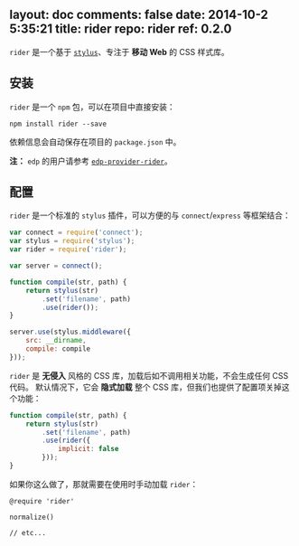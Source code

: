 layout: doc
comments: false
date: 2014-10-2 5:35:21
title: rider
repo: rider
ref: 0.2.0
---

`rider` 是一个基于 [`stylus`](https://github.com/LearnBoost/stylus)、专注于 **移动 Web** 的 CSS 样式库。

安装
---

`rider` 是一个 `npm` 包，可以在项目中直接安装：

    npm install rider --save

依赖信息会自动保存在项目的 `package.json` 中。

**注：** `edp` 的用户请参考 [`edp-provider-rider`](https://github.com/ecomfe/edp-provider-rider)。

配置
---

`rider` 是一个标准的 `stylus` 插件，可以方便的与 `connect`/`express` 等框架结合：

```js
var connect = require('connect');
var stylus = require('stylus');
var rider = require('rider');

var server = connect();

function compile(str, path) {
    return stylus(str)
        .set('filename', path)
        .use(rider());
}

server.use(stylus.middleware({
    src: __dirname,
    compile: compile
}));
```

`rider` 是 **无侵入** 风格的 CSS 库，加载后如不调用相关功能，不会生成任何 CSS 代码。
默认情况下，它会 **隐式加载** 整个 CSS 库，但我们也提供了配置项关掉这个功能：

```js
function compile(str, path) {
    return stylus(str)
        .set('filename', path)
        .use(rider({
            implicit: false
        }));
}
```

如果你这么做了，那就需要在使用时手动加载 `rider`：

```stylus
@require 'rider'

normalize()

// etc...
```